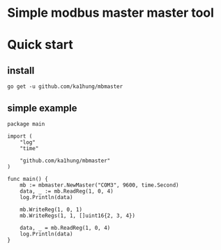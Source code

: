 
# Simple modbus master master tool

# Quick start

## install

    go get -u github.com/ka1hung/mbmaster

## simple example

    package main

    import (
        "log"
        "time"

        "github.com/ka1hung/mbmaster"
    )

    func main() {
        mb := mbmaster.NewMaster("COM3", 9600, time.Second)
        data, _ := mb.ReadReg(1, 0, 4)
        log.Println(data)

        mb.WriteReg(1, 0, 1)
        mb.WriteRegs(1, 1, []uint16{2, 3, 4})

        data, _ = mb.ReadReg(1, 0, 4)
        log.Println(data)
    }
    
